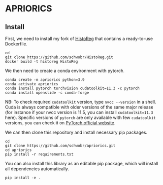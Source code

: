 # APRIORICS

## Install

First, we need to install my fork of [HistoReg](https://github.com/CBICA/HistoReg) that
contains a ready-to-use Dockerfile.
```
cd
git clone https://github.com/schwobr/HistoReg.git
docker build -t historeg HistoReg
```

We then need to create a conda environment with pytorch. 
```
conda create -n apriorics python=3.9
conda activate apriorics
conda install pytorch torchvision cudatoolkit=11.3 -c pytorch
conda install openslide -c conda-forge
```
NB: To check required `cudatoolkit` version, type `nvcc --version` in a shell. Cuda is always compatible with older versions of the same major release (for instance if your nvcc version is 11.5, you can install `cudatoolkit=11.3` here). Specific versions of `pytorch` are only available with few `cudatoolkit` versions, you can check it on [PyTorch official website](https://pytorch.org/get-started/locally/).

We can then clone this repository and install necessary pip packages.
```
cd
git clone https://github.com/schwobr/apriorics.git
cd apriorics
pip install -r requirements.txt
```

You can also install this library as an editable pip package, which will install all dependencies automatically.
```
pip install -e .
```